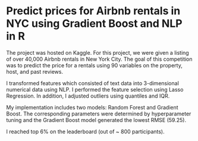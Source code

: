 # Predict prices for Airbnb rentals in NYC using Gradient Boost and NLP in R

The project was hosted on Kaggle. For this project, we were given a listing of over 40,000 Airbnb rentals in New York City. The goal of this competition was to predict the price for a rentals using 90 variables on the property, host, and past reviews. 

I transformed features which consisted of text data into 3-dimensional numerical data using NLP. I performed the feature selection using Lasso Regression. In addition, I adjusted outliers using quantiles and IQR. 

My implementation includes two models: Random Forest and Gradient Boost. The corresponding parameters were determined by hyperparameter tuning and the Gradient Boost model generated the lowest RMSE (59.25).

I reached top 6% on the leaderboard (out of ~ 800 participants). 
